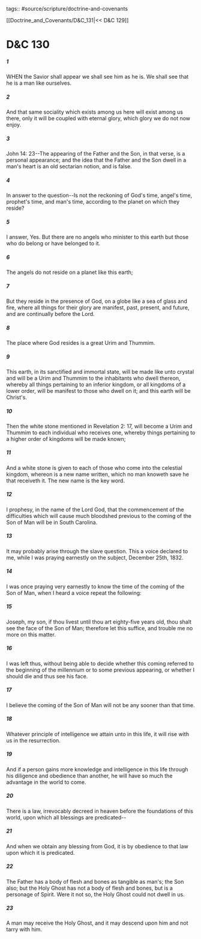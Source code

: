 tags:: #source/scripture/doctrine-and-covenants

[[Doctrine_and_Covenants/D&C_131|<< D&C 129]]

# D&C 130

##### 1

WHEN the Savior shall appear we shall see him as he is. We shall see that he is a man like ourselves.

##### 2

And that same sociality which exists among us here will exist among us there, only it will be coupled with eternal glory, which glory we do not now enjoy.

##### 3

John 14: 23--The appearing of the Father and the Son, in that verse, is a personal appearance; and the idea that the Father and the Son dwell in a man's heart is an old sectarian notion, and is false.

##### 4

In answer to the question--Is not the reckoning of God's time, angel's time, prophet's time, and man's time, according to the planet on which they reside?

##### 5

I answer, Yes. But there are no angels who minister to this earth but those who do belong or have belonged to it.

##### 6

The angels do not reside on a planet like this earth;

##### 7

But they reside in the presence of God, on a globe like a sea of glass and fire, where all things for their glory are manifest, past, present, and future, and are continually before the Lord.

##### 8

The place where God resides is a great Urim and Thummim.

##### 9

This earth, in its sanctified and immortal state, will be made like unto crystal and will be a Urim and Thummim to the inhabitants who dwell thereon, whereby all things pertaining to an inferior kingdom, or all kingdoms of a lower order, will be manifest to those who dwell on it; and this earth will be Christ's.

##### 10

Then the white stone mentioned in Revelation 2: 17, will become a Urim and Thummim to each individual who receives one, whereby things pertaining to a higher order of kingdoms will be made known;

##### 11

And a white stone is given to each of those who come into the celestial kingdom, whereon is a new name written, which no man knoweth save he that receiveth it. The new name is the key word.

##### 12

I prophesy, in the name of the Lord God, that the commencement of the difficulties which will cause much bloodshed previous to the coming of the Son of Man will be in South Carolina.

##### 13

It may probably arise through the slave question. This a voice declared to me, while I was praying earnestly on the subject, December 25th, 1832.

##### 14

I was once praying very earnestly to know the time of the coming of the Son of Man, when I heard a voice repeat the following:

##### 15

Joseph, my son, if thou livest until thou art eighty-five years old, thou shalt see the face of the Son of Man; therefore let this suffice, and trouble me no more on this matter.

##### 16

I was left thus, without being able to decide whether this coming referred to the beginning of the millennium or to some previous appearing, or whether I should die and thus see his face.

##### 17

I believe the coming of the Son of Man will not be any sooner than that time.

##### 18

Whatever principle of intelligence we attain unto in this life, it will rise with us in the resurrection.

##### 19

And if a person gains more knowledge and intelligence in this life through his diligence and obedience than another, he will have so much the advantage in the world to come.

##### 20

There is a law, irrevocably decreed in heaven before the foundations of this world, upon which all blessings are predicated--

##### 21

And when we obtain any blessing from God, it is by obedience to that law upon which it is predicated.

##### 22

The Father has a body of flesh and bones as tangible as man's; the Son also; but the Holy Ghost has not a body of flesh and bones, but is a personage of Spirit. Were it not so, the Holy Ghost could not dwell in us.

##### 23

A man may receive the Holy Ghost, and it may descend upon him and not tarry with him.
